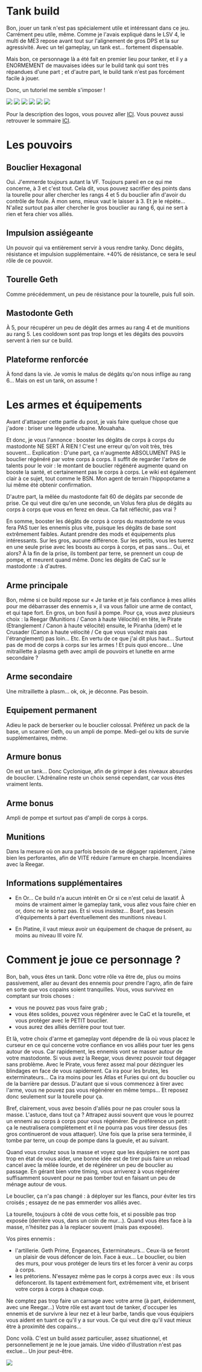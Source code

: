 
Tank build
==========

Bon, jouer un tank n'est pas spécialement utile et intéressant dans ce jeu. Carrément peu utile, même. Comme je l'avais expliqué dans le LSV 4, le multi de ME3 repose avant tout sur l'alignement de gros DPS et la sur agressivité. Avec un tel gameplay, un tank est… fortement dispensable.

Mais bon, ce personnage là a été fait en premier lieu pour tanker, et il y a ENORMEMENT de mauvaises idées sur le build tank qui sont très répandues d'une part ; et d'autre part, le build tank n'est pas forcément facile à jouer.

Donc, un tutoriel me semble s'imposer !

<img src=http://i.imgur.com/LxScfLn.png />

<img src="https://raw.githubusercontent.com/tst2005/me3/img/static/img/logo1-platine.png" />
<img src="https://raw.githubusercontent.com/tst2005/me3/img/static/img/logo2-4etoiles.png" />
<img src="https://raw.githubusercontent.com/tst2005/me3/img/static/img/logo3-jaune.png" />
<img src="https://raw.githubusercontent.com/tst2005/me3/img/static/img/logo4-2etoiles.png" />
<img src="https://raw.githubusercontent.com/tst2005/me3/img/static/img/logo5-3etoiles.png" />

Pour la description des logos, vous pouvez aller [ICI](http://www.masseffectsaga.com/forum/index.php/topic,2767.msg38811.html#msg38811).
Vous pouvez aussi retrouver le sommaire [ICI](http://www.masseffectsaga.com/forum/index.php/topic,2767.msg38810.html#msg38810).

Les pouvoirs
============

Bouclier Hexagonal
------------------

Oui. J'emmerde toujours autant la VF. Toujours pareil en ce qui me concerne, à 3 et c'est tout.  Cela dit, vous pouvez sacrifier des points dans la tourelle pour aller chercher les rangs 4 et 5 du bouclier afin d'avoir du contrôle de foule. À mon sens, mieux vaut le laisser à 3.
Et je le répète… N'allez surtout pas aller chercher le gros bouclier au rang 6, qui ne sert à rien et fera chier vos alliés.

Impulsion assiégeante
---------------------

Un pouvoir qui va entièrement servir à vous rendre tanky. Donc dégâts, résistance et impulsion supplémentaire. +40% de résistance, ce sera le seul rôle de ce pouvoir.

Tourelle Geth
-------------

Comme précédemment, un peu de résistance pour la tourelle, puis full soin.

Mastodonte Geth
---------------

À 5, pour récupérer un peu de dégât des armes au rang 4 et de munitions au rang 5. Les cooldown sont pas trop longs et les dégâts des pouvoirs servent à rien sur ce build.

Plateforme renforcée
--------------------

À fond dans la vie. Je vomis le malus de dégâts qu'on nous inflige au rang 6… Mais on est un tank, on assume !


Les armes et équipements
========================


Avant d'attaquer cette partie du post, je vais faire quelque chose que j'adore : briser une légende urbaine. Mouahaha.

Et donc, je vous l'annonce : booster les dégâts de corps à corps du mastodonte NE SERT À RIEN ! C'est une erreur qu'on voit très, très souvent…
Explication :
D'une part, ça n'augmente ABSOLUMENT PAS le bouclier régénéré par votre corps à corps. Il suffit de regarder l'arbre de talents pour le voir : le montant de bouclier régénéré augmente quand on booste la santé, et certainement pas le corps à corps. Le wiki est également clair à ce sujet, tout comme le BSN. Mon agent de terrain l'hippopotame a lui même été obtenir confirmation.

D'autre part, la mêlée du mastodonte fait 60 de dégâts par seconde de prise. Ce qui veut dire qu'en une seconde, un Volus fera plus de dégâts au corps à corps que vous en ferez en deux. Ca fait réfléchir, pas vrai ?

En somme, booster les dégâts de corps à corps du mastodonte ne vous fera PAS tuer les ennemis plus vite, puisque les dégâts de base sont extrêmement faibles. Autant prendre des mods et équipements plus intéressants.
Sur les gros, aucune différence. Sur les petits, vous les tuerez en une seule prise avec les boosts au corps à corps, et pas sans… Oui, et alors? À la fin de la prise, ils tombent par terre, se prennent un coup de pompe, et meurent quand même. Donc les dégâts de CaC sur le mastodonte : à d'autres.


Arme principale
---------------

Bon, même si ce build repose sur « Je tanke et je fais confiance à mes alliés pour me débarrasser des ennemis », il va vous falloir une arme de contact, et qui tape fort. En gros, un bon fusil à pompe. Pour ça, vous avez plusieurs choix : la Reegar (Munitions / Canon à haute Vélocité) en tête, le Pirate (Etranglement / Canon à haute vélocité) ensuite, le Piranha (idem) et le Crusader (Canon à haute vélocité / Ce que vous voulez mais pas l'étranglement) pas loin… Etc.
En vertu de ce que j'ai dit plus haut… Surtout pas de mod de corps à corps sur les armes ! Et puis quoi encore… Une mitraillette à plasma geth avec ampli de pouvoirs et lunette en arme secondaire ?

## Arme secondaire

Une mitraillette à plasm… ok, ok, je déconne. Pas besoin.

## Equipement permanent

Adieu le pack de berserker ou le bouclier colossal. Préférez un pack de la base, un scanner Geth, ou un ampli de pompe. Medi-gel ou kits de survie supplémentaires, même.

## Armure bonus

On est un tank… Donc Cyclonique, afin de grimper à des niveaux absurdes de bouclier. L'Adrénaline reste un choix sensé cependant, car vous êtes vraiment lents.

## Arme bonus

Ampli de pompe et surtout pas d'ampli de corps à corps.

## Munitions

Dans la mesure où on aura parfois besoin de se dégager rapidement, j'aime bien les perforantes, afin de VITE réduire l'armure en charpie. Incendiaires avec la Reegar.

## Informations supplémentaires



- En Or... Ce build n'a aucun intérêt en Or si ce n'est celui de laxatif. À moins de vraiment aimer le gameplay tank, vous allez vous faire chier en or, donc ne le sortez pas. Et si vous insistez... Boarf, pas besoin d'équipements à part éventuellement des munitions niveau I.

- En Platine, il vaut mieux avoir un équipement de chaque de présent, au moins au niveau III voire IV.



Comment je joue ce personnage ?
===============================

Bon, bah, vous êtes un tank. Donc votre rôle va être de, plus ou moins passivement, aller au devant des ennemis pour prendre l'agro, afin de faire en sorte que vos copains soient tranquilles. Vous, vous survivez en comptant sur trois choses :
- vous ne pouvez pas vous faire grab ;
- vous êtes solides, pouvez vous régénérer avec le CaC et la tourelle, et vous protéger avec le PETIT bouclier.
- vous aurez des alliés derrière pour tout tuer.

Et là, votre choix d'arme et gameplay vont dépendre de là où vous placez le curseur en ce qui concerne votre confiance en vos alliés pour tuer les gens autour de vous. Car rapidement, les ennemis vont se masser autour de votre mastodonte.
Si vous avez la Reegar, vous devrez pouvoir tout dégager sans problème.
Avec le Pirate, vous ferez assez mal pour dézinguer les blindages en face de vous rapidement. Ca ira pour les brutes, les exterminateurs… Ca ira moins pour les Atlas et Furies qui ont du bouclier ou de la barrière par dessus. D'autant que si vous commencez à tirer avec l'arme, vous ne pouvez pas vous régénérer en même temps… Et reposez donc seulement sur la tourelle pour ça.

Bref, clairement, vous avez besoin d'alliés pour ne pas crouler sous la masse.
L'astuce, dans tout ça ? Attrapez aussi souvent que vous le pourrez un ennemi au corps à corps pour vous régénérer. De préférence un petit : ça le neutralisera complètement et il ne pourra pas vous tirer dessus (les gros continueront de vous attaquer). Une fois que la prise sera terminée, il tombe par terre, un coup de pompe dans la gueule, et au suivant.

Quand vous croulez sous la masse et voyez que les équipiers ne sont pas trop en état de vous aider, une bonne idée est de tirer puis faire un reload cancel avec la mêlée lourde, et de régénérer un peu de bouclier au passage. En gérant bien votre timing, vous arriverez à vous régénérer suffisamment souvent pour ne pas tomber tout en faisant un peu de ménage autour de vous.

Le bouclier, ça n'a pas changé : à déployer sur les flancs, pour éviter les tirs croisés ; essayez de ne pas emmerder vos alliés avec.

La tourelle, toujours à côté de vous cette fois, et si possible pas trop exposée (derrière vous, dans un coin de mur…). Quand vous êtes face à la masse, n'hésitez pas à la replacer souvent (mais pas exposée).

Vos pires ennemis :
- l'artillerie. Geth Prime, Engeances, Exterminateurs… Ceux-là se feront un plaisir de vous défoncer de loin. Face à eux… Le bouclier, ou bien des murs, pour vous protéger de leurs tirs et les forcer à venir au corps à corps.
- les prétoriens. N'essayez même pas le corps à corps avec eux : ils vous défonceront. Ils tapent extrêmement fort, extrêmement vite, et brisent votre corps à corps à chaque coup.

Ne comptez pas trop faire un carnage avec votre arme (à part, évidemment, avec une Reegar…) Votre rôle est avant tout de tanker, d'occuper les ennemis et de survivre à leur nez et à leur barbe, tandis que vous équipiers vous aident en tuant ce qu'il y a sur vous.
Ce qui veut dire qu'il vaut mieux être à proximité des copains…
 
Donc voilà. C'est un build assez particulier, assez situationnel, et personnellement je ne le joue jamais. Une vidéo d'illustration n'est pas exclue... Un jour peut-être. 

<img src="http://orig06.deviantart.net/b95e/f/2014/070/4/4/geth_juggernaut_meme_by_hellraiser_89-d79rwe4.png" />

